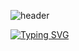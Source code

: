 ![header](https://capsule-render.vercel.app/api?type=waving&color=auto&height=200&section=header&text=Welcome%20to%20Eunji%27s%20GitHub%20%F0%9F%91%BD&fontSize=50&animation=typing&repeating=true)

[![Typing SVG](https://readme-typing-svg.herokuapp.com?font=Fira+Code&weight=500&size=30&duration=4000&pause=500&color=36BCF7&width=435&lines=Welcome+to+Eunji's+GitHub+%F0%9F%91%BD)](https://git.io/typing-svg)


<!--
**EJ-KANG02/EJ-KANG02** is a ✨ _special_ ✨ repository because its `README.md` (this file) appears on your GitHub profile.

Here are some ideas to get you started:

- 🔭 I’m currently working on ...
- 🌱 I’m currently learning ...
- 👯 I’m looking to collaborate on ...
- 🤔 I’m looking for help with ...
- 💬 Ask me about ...
- 📫 How to reach me: ...
- 😄 Pronouns: ...
- ⚡ Fun fact: ...
-->
